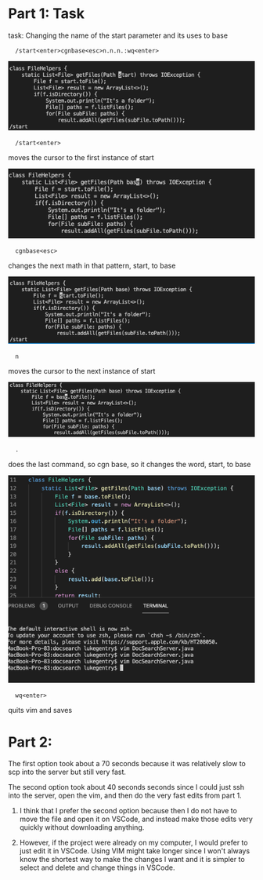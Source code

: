 # Part 1: Task

task: Changing the name of the start parameter and its uses to base

      /start<enter>cgnbase<esc>n.n.n.:wq<enter>

![Image](/week-7-lab-report-images/1.png)

      /start<enter> 

moves the cursor to the first instance of start
  
![Image](/week-7-lab-report-images/2.png)

      cgnbase<esc> 

changes the next math in that pattern, start, to base
  
![Image](/week-7-lab-report-images/3.png)

      n 

moves the cursor to the next instance of start
  
![Image](/week-7-lab-report-images/4.png)

      . 

does the last command, so cgn base, so it changes the word, start, to base
  
![Image](/week-7-lab-report-images/5.png)

      wq<enter> 

quits vim and saves
  
# Part 2: 

  The first option took about a 70 seconds because it was relatively slow to scp into the server but still very fast.
  
  The second option took about 40 seconds seconds since I could just ssh into the server, open the vim, and then do the very fast edits from part 1.
  
  1) I think that I prefer the second option because then I do not have to move the file and open it on VSCode, 
  and instead make those edits very quickly without downloading anything.
  
  2) However, if the project were already on my computer, I would prefer to just edit it in VSCode. Using VIM might take longer since 
  I won't always know the shortest way to make the changes I want and it is simpler to select and delete and change things in VSCode.
